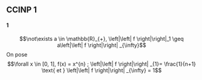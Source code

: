 ## CCINP 1
#### 1
$$\not\exists a \in \mathbb{R}_{+}, \left|\left| f \right|\right|_1 \geq a\left|\left| f \right|\right| _{\infty}$$
On pose 
$$\forall x \in [0, 1], f(x) =  x^{n} ; \left|\left| f \right|\right| _{1}= \frac{1}{n+1} \text{ et } \left|\left| f \right|\right| _{\infty} = 1$$

